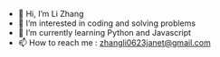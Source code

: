 - 👋 Hi, I’m Li Zhang
- 👀 I’m interested in coding and solving problems
- 🌱 I’m currently learning Python and Javascript
- 📫 How to reach me : zhangli0623janet@gmail.com

<!---
li-zhang1/li-zhang1 is a ✨ special ✨ repository because its `README.md` (this file) appears on your GitHub profile.
You can click the Preview link to take a look at your changes.
--->
